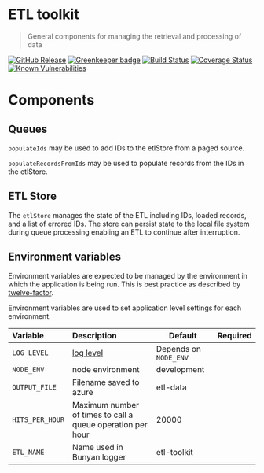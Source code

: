 # ETL toolkit
> General components for managing the retrieval and processing of data

[![GitHub Release](https://img.shields.io/github/release/nhsuk/etl-toolkit.svg)](https://github.com/nhsuk/etl-toolkit/releases/latest/)
[![Greenkeeper badge](https://badges.greenkeeper.io/nhsuk/etl-toolkit.svg)](https://greenkeeper.io/)
[![Build Status](https://travis-ci.org/nhsuk/etl-toolkit.svg?branch=master)](https://travis-ci.org/nhsuk/etl-toolkit)
[![Coverage Status](https://coveralls.io/repos/github/nhsuk/etl-toolkit/badge.svg?branch=master)](https://coveralls.io/github/nhsuk/etl-toolkit?branch=master)
[![Known Vulnerabilities](https://snyk.io/test/github/nhsuk/etl-toolkit/badge.svg)](https://snyk.io/test/github/nhsuk/etl-toolkit)

# Components

## Queues

`populateIds` may be used to add IDs to the etlStore from a paged source.

`populateRecordsFromIds` may be used to populate records from the IDs in the etlStore.

## ETL Store

The `etlStore` manages the state of the ETL including IDs, loaded records, and a list of errored IDs.
The store can persist state to the local file system during queue processing enabling an ETL to continue after interruption.

## Environment variables

Environment variables are expected to be managed by the environment in which
the application is being run. This is best practice as described by
[twelve-factor](https://12factor.net/config).

Environment variables are used to set application level settings for each
environment.


| Variable                           | Description                                                | Default                | Required |
| :--------------------------------- | :--------------------------------------------------------- | ---------------------- | :------- |
| `LOG_LEVEL`                        | [log level](https://github.com/trentm/node-bunyan#levels)  | Depends on `NODE_ENV`  |          |
| `NODE_ENV`                         | node environment                                           | development            |          |
| `OUTPUT_FILE`                      | Filename saved to azure                                    | etl-data               |          |
| `HITS_PER_HOUR`                    | Maximum number of times to call a queue operation per hour | 20000                  |          |
| `ETL_NAME`                         | Name used in Bunyan logger                                 | etl-toolkit            |          |
